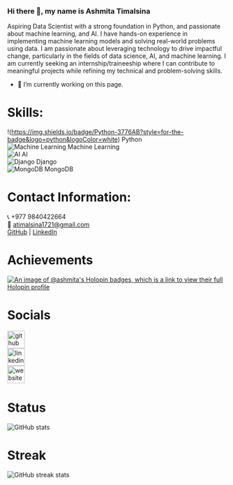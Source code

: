 ### Hi there 👋, my name is Ashmita Timalsina

Aspiring Data Scientist with a strong foundation in Python, and passionate about  machine learning, and AI. I have hands-on experience in implementing machine learning models and solving real-world problems using data. I am passionate about leveraging technology to drive impactful change, particularly in the fields of data science, AI, and machine learning. I am currently seeking an internship/traineeship where I can contribute to meaningful projects while refining my technical and problem-solving skills.
- 🔭 I’m currently working on this page.
# Skills:
!(https://img.shields.io/badge/Python-3776AB?style=for-the-badge&logo=python&logoColor=white) Python  
![Machine Learning](https://img.shields.io/badge/Machine%20Learning-FF6F00?style=for-the-badge&logo=python&logoColor=white) Machine Learning  
![AI](https://img.shields.io/badge/AI-4B8BBE?style=for-the-badge&logo=python&logoColor=white) AI  
![Django](https://img.shields.io/badge/Django-092E20?style=for-the-badge&logo=django&logoColor=white) Django  
![MongoDB](https://img.shields.io/badge/MongoDB-47A248?style=for-the-badge&logo=mongodb&logoColor=white) MongoDB  


# Contact Information:
📞 +977 9840422664  
📧 atimalsina1721@gmail.com  
[GitHub](https://github.com/Ashmita1555/) | 
[LinkedIn](https://www.linkedin.com/in/ashmita-timalsina-9a6b54273/)



# Achievements
[![An image of @ashmita's Holopin badges, which is a link to view their full Holopin profile](https://holopin.me/ashmita)](https://holopin.io/@ashmita)

# Socials
[<img src='https://cdn.jsdelivr.net/npm/simple-icons@3.0.1/icons/github.svg' alt='github' height='40'>](https://github.com/Ashmita1555)  
[<img src='https://cdn.jsdelivr.net/npm/simple-icons@3.0.1/icons/linkedin.svg' alt='linkedin' height='40'>](https://www.linkedin.com/in/ashmita-timalsina-9a6b54273/)  
[<img src='https://cdn.jsdelivr.net/npm/simple-icons@3.0.1/icons/icloud.svg' alt='website' height='40'>](https://timalsinaashmita.com.np/)

# Status
![GitHub stats](https://github-readme-stats.vercel.app/api?username=Ashmita1555&show_icons=true)

# Streak
![GitHub streak stats](https://streak-stats.demolab.com/?user=Ashmita1555)
